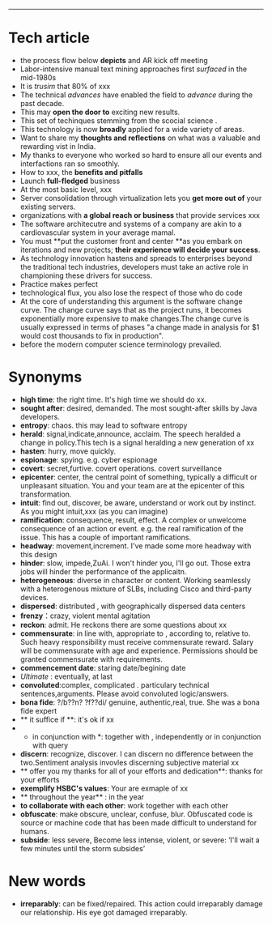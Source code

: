 ---

# Tech article
- the process flow below **depicts** and AR kick off meeting
- Labor-intensive manual text mining approaches first *surfaced* in the mid-1980s
- It is *trusim* that 80% of xxx
- The technical *advances* have enabled the field to *advance* during the past decade.
- This may **open the door to** exciting new results.
- This set of techinques stemming from the scocial science .
- This technology is now **broadly** applied for a wide variety of areas.
- Want to share my **thoughts and reflections** on what was a valuable and rewarding vist in India.
- My thanks to everyone who worked so hard to ensure all our events and interfactions ran so smoothly.
- How to xxx, the **benefits and pitfalls**
- Launch **full-fledged** business
- At the most basic level, xxx
- Server consolidation through virtualization lets you **get more out of** your existing servers.
- organizations with **a global reach or business** that provide services xxx
- The software architecutre and systems of a company are akin to a cardiovascular system in your average mamal.
- You must **put the customer front and center **as you embark on iterations and new projects; **their experience will decide your success**.
- As technology innovation hastens and spreads to enterprises beyond the traditional tech industries, developers must take an active role in championing these drivers for success.
- Practice makes perfect
- technological flux, you also lose the respect of those who do code
- At the core of understanding this argument is the software change curve. The change curve says that as the project runs, it becomes exponentially more expensive to make changes.The change curve is usually expressed in terms of phases "a change made in analysis for $1 would cost thousands to fix in production".
- before the modern computer science terminology prevailed.

# Synonyms
- **high time**: the right time. It's high time we should do xx.
- **sought after**: desired, demanded. The most sought-after skills by Java developers.
- **entropy**: chaos. this may lead to software entropy
- **herald**: signal,indicate,announce, acclaim. The speech heralded a change in policy.This tech is a signal heralding a new generation of xx
- **hasten**: hurry, move quickly.
- **espionage**: spying. e.g. cyber espionage
- **covert**: secret,furtive. covert operations. covert surveillance
- **epicenter**: center, the central  point of something, typically a difficult or unpleasant situation. You and your team are at the epicenter of this transformation.
- **intuit**: find out, discover, be aware, understand or work out by instinct. As you might intuit,xxx (as you can imagine)
- **ramification**: consequence, result, effect. A complex or unwelcome consequence of an action or event. e.g. the real ramification of the issue. This has a couple of important ramifications.
- **headway**: movement,increment. I've made some more headway with this design
- **hinder**:  slow, impede,ZuAi. I won't hinder you, I'll go out. Those extra jobs will hinder the performance of the applicaitn.
- **heterogeneous**: diverse in character or content. Working seamlessly with a heterogenous mixture of SLBs, including Cisco and third-party devices.
- **dispersed**: distributed , with geographically dispersed data centers
- **frenzy**：crazy, violent mental agitation
- **reckon**: admit. He reckons  there are some questions about xx
- **commensurate**: in line with, appropriate to , according to, relative to. Such heavy responsibility must receive commensurate reward. Salary will be commensurate with age and experience. Permissions should be granted commensurate with requirements.
- **commencement date**: staring date/begining date
- *Ultimate* : eventually, at last
- **convoluted**:complex, complicated . particulary technical sentences,arguments. Please avoid convoluted logic/answers.
- **bona fide**: ?/b??n? ?f??di/ genuine, authentic,real, true. She was a bona fide expert
- ** it suffice if **: it's ok if xx
- * in conjunction with *: together with ,  independently or in conjunction with query
- **discern**: recognize, discover. I can discern no difference between the two.Sentiment analysis invovles discerning subjective material xx
- ** offer you my thanks for all of your efforts and dedication**: thanks for your efforts
- **exemplify HSBC's values**: Your are exmaple of xx
- ** throughout the year** : in the year
- **to collaborate with each other**: work together with each other
- **obfuscate**: make obscure, unclear, confuse, blur. Obfuscated code is source or machine code that has been made difficult to understand for humans.
- **subside**: less severe, Become less intense, violent, or severe:
‘I'll wait a few minutes until the storm subsides’

# New words
- **irreparably**: can be fixed/repaired. This action could irreparably damage our relationship. His eye got damaged irreparably.
